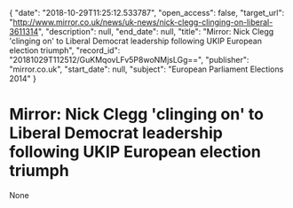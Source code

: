 {
  "date": "2018-10-29T11:25:12.533787", 
  "open_access": false, 
  "target_url": "http://www.mirror.co.uk/news/uk-news/nick-clegg-clinging-on-liberal-3611314", 
  "description": null, 
  "end_date": null, 
  "title": "Mirror: Nick Clegg 'clinging on' to Liberal Democrat leadership following UKIP European election triumph", 
  "record_id": "20181029T112512/GuKMqovLFv5P8woNMjsLGg==", 
  "publisher": "mirror.co.uk", 
  "start_date": null, 
  "subject": "European Parliament Elections 2014"
}

# Mirror: Nick Clegg 'clinging on' to Liberal Democrat leadership following UKIP European election triumph

None